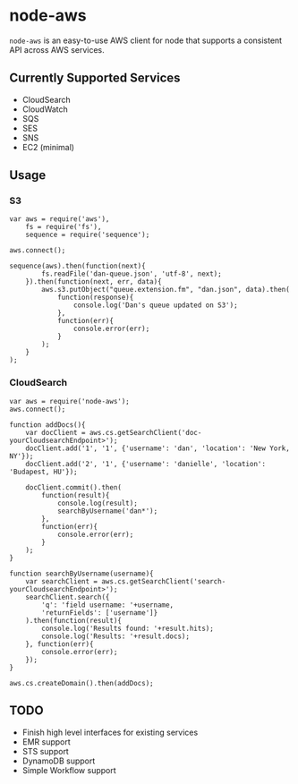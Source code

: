 # node-aws

`node-aws` is an easy-to-use AWS client for node that supports a consistent
API across AWS services.

## Currently Supported Services

 * CloudSearch
 * CloudWatch
 * SQS
 * SES
 * SNS
 * EC2 (minimal)


## Usage

### S3

    var aws = require('aws'),
        fs = require('fs'),
        sequence = require('sequence');

    aws.connect();

    sequence(aws).then(function(next){
            fs.readFile('dan-queue.json', 'utf-8', next);
        }).then(function(next, err, data){
            aws.s3.putObject("queue.extension.fm", "dan.json", data).then(
                function(response){
                    console.log('Dan's queue updated on S3');
                },
                function(err){
                    console.error(err);
                }
            );
        }
    );




### CloudSearch

    var aws = require('node-aws');
    aws.connect();

    function addDocs(){
        var docClient = aws.cs.getSearchClient('doc-yourCloudsearchEndpoint>');
        docClient.add('1', '1', {'username': 'dan', 'location': 'New York, NY'});
        docClient.add('2', '1', {'username': 'danielle', 'location': 'Budapest, HU'});

        docClient.commit().then(
            function(result){
                console.log(result);
                searchByUsername('dan*');
            },
            function(err){
                console.error(err);
            }
        );
    }

    function searchByUsername(username){
        var searchClient = aws.cs.getSearchClient('search-yourCloudsearchEndpoint>');
        searchClient.search({
            'q': 'field username: '+username,
            'returnFields': ['username']}
        ).then(function(result){
            console.log('Results found: '+result.hits);
            console.log('Results: '+result.docs);
        }, function(err){
            console.error(err);
        });
    }

    aws.cs.createDomain().then(addDocs);


## TODO

 * Finish high level interfaces for existing services
 * EMR support
 * STS support
 * DynamoDB support
 * Simple Workflow support
